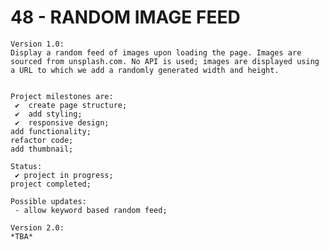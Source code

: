 # 48 - RANDOM IMAGE FEED

    Version 1.0:
    Display a random feed of images upon loading the page. Images are sourced from unsplash.com. No API is used; images are displayed using a URL to which we add a randomly generated width and height.


    Project milestones are:
     ✔  create page structure;
     ✔  add styling;
     ✔  responsive design;
    add functionality;
    refactor code;
    add thumbnail;

    Status:
     ✔ project in progress;
    project completed;

    Possible updates:
     - allow keyword based random feed;

    Version 2.0:
    *TBA*
